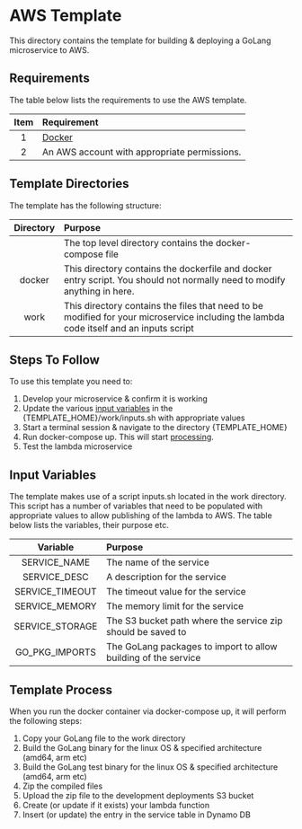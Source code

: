# AWS Template

This directory contains the template for building & deploying a GoLang microservice to AWS.


## Requirements

The table below lists the requirements to use the AWS template.

| Item | Requirement |
| :---: | :--- |
| 1 | [Docker](https://www.docker.com/products/docker-desktop) |
| 2 | An AWS account with appropriate permissions. |


## Template Directories

The template has the following structure:

| Directory | Purpose |
|:--:|:--|
| | The top level directory contains the docker-compose file |
| docker| This directory contains the dockerfile and docker entry script. You should not normally need to modify anything in here.|
| work| This directory contains the files that need to be modified for your microservice including the lambda code itself and an inputs script |


## Steps To Follow

To use this template you need to:
1. Develop your microservice & confirm it is working
2. Update the various [input variables](#input-variables) in the {TEMPLATE_HOME}/work/inputs.sh with appropriate values
3. Start a terminal session & navigate to the directory {TEMPLATE_HOME}
4. Run docker-compose up. This will start [processing](#template-process).
5. Test the lambda microservice


## Input Variables

The template makes use of a script inputs.sh located in the work directory. This script has a number of variables that need to be populated with appropriate values to allow publishing of the lambda to AWS. The table below lists the variables, their purpose etc.

| Variable | Purpose |
|:--:|:--|
| SERVICE_NAME | The name of the service |
| SERVICE_DESC | A description for the service |
| SERVICE_TIMEOUT | The timeout value for the service |
| SERVICE_MEMORY | The memory limit for the service |
| SERVICE_STORAGE | The S3 bucket path where the service zip should be saved to |
| GO_PKG_IMPORTS | The GoLang packages to import to allow building of the service |


## Template Process

When you run the docker container via docker-compose up, it will perform the following steps:
1. Copy your GoLang file to the work directory
2. Build the GoLang binary for the linux OS & specified architecture (amd64, arm etc)
3. Build the GoLang test binary for the linux OS & specified architecture (amd64, arm etc)
4. Zip the compiled files
5. Upload the zip file to the development deployments S3 bucket
6. Create (or update if it exists) your lambda function
7. Insert (or update) the entry in the service table in Dynamo DB
